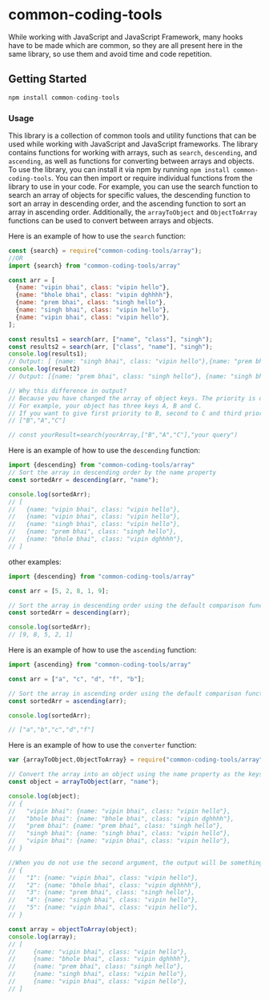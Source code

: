 # common-coding-tools

While working with JavaScript and JavaScript Framework, many hooks have to be made which are common, so they are all present here in the same library, so use them and avoid time and code repetition.

## Getting Started
```javascript
npm install common-coding-tools
```


### Usage

This library is a collection of common tools and utility functions that can be used while working with JavaScript and JavaScript frameworks. The library contains functions for working with arrays, such as `search`, `descending`, and `ascending`, as well as functions for converting between arrays and objects. To use the library, you can install it via npm by running `npm install common-coding-tools`. You can then import or require individual functions from the library to use in your code. For example, you can use the search function to search an array of objects for specific values, the descending function to sort an array in descending order, and the ascending function to sort an array in ascending order. Additionally, the `arrayToObject` and `ObjectToArray` functions can be used to convert between arrays and objects.

Here is an example of how to use the `search` function:

```javascript
const {search} = require("common-coding-tools/array");
//OR
import {search} from "common-coding-tools/array"

const arr = [
  {name: "vipin bhai", class: "vipin hello"},
  {name: "bhole bhai", class: "vipin dghhhh"},
  {name: "prem bhai", class: "singh hello"},
  {name: "singh bhai", class: "vipin hello"},
  {name: "vipin bhai", class: "vipin hello"},
];

const results1 = search(arr, ["name", "class"], "singh");
const results2 = search(arr, ["class", "name"], "singh");
console.log(results1);
// Output: [ {name: "singh bhai", class: "vipin hello"},{name: "prem bhai", class: "singh hello"}]
console.log(result2)
// Output: [{name: "prem bhai", class: "singh hello"}, {name: "singh bhai", class: "vipin hello"}]

// Why this difference in output?
// Because you have changed the array of object keys. The priority is decided according to the position of the key. 
// For example, your object has three keys A, B and C. 
// If you want to give first priority to B, second to C and third priority to A, then write like this
// ["B","A","C"]

// const yourResult=search(yourArray,["B","A","C"],"your query")
```

Here is an example of how to use the `descending` function:
```javascript
import {descending} from "common-coding-tools/array"
// Sort the array in descending order by the name property
const sortedArr = descending(arr, "name");

console.log(sortedArr); 
// [
//   {name: "vipin bhai", class: "vipin hello"},
//   {name: "vipin bhai", class: "vipin hello"},
//   {name: "singh bhai", class: "vipin hello"},
//   {name: "prem bhai", class: "singh hello"},
//   {name: "bhole bhai", class: "vipin dghhhh"},
// ]

```
other examples:
```javascript
import {descending} from "common-coding-tools/array"

const arr = [5, 2, 8, 1, 9];

// Sort the array in descending order using the default comparison function
const sortedArr = descending(arr);

console.log(sortedArr);
// [9, 8, 5, 2, 1]
```

Here is an example of how to use the `ascending` function:

```javascript
import {ascending} from "common-coding-tools/array"

const arr = ["a", "c", "d", "f", "b"];

// Sort the array in ascending order using the default comparison function
const sortedArr = ascending(arr);

console.log(sortedArr);

// ["a","b","c","d","f"]
```

Here is an example of how to use the `converter` function:

```javascript
var {arrayToObject,ObjectToArray} = require("common-coding-tools/array")

// Convert the array into an object using the name property as the keys
const object = arrayToObject(arr, "name");

console.log(object);
// {
//   "vipin bhai": {name: "vipin bhai", class: "vipin hello"},
//   "bhole bhai": {name: "bhole bhai", class: "vipin dghhhh"},
//   "prem bhai": {name: "prem bhai", class: "singh hello"},
//   "singh bhai": {name: "singh bhai", class: "vipin hello"},
//   "vipin bhai": {name: "vipin bhai", class: "vipin hello"},
// }

//When you do not use the second argument, the output will be something like
// {
//   "1": {name: "vipin bhai", class: "vipin hello"},
//   "2": {name: "bhole bhai", class: "vipin dghhhh"},
//   "3": {name: "prem bhai", class: "singh hello"},
//   "4": {name: "singh bhai", class: "vipin hello"},
//   "5": {name: "vipin bhai", class: "vipin hello"},
// }

const array = objectToArray(object);
console.log(array);
// [
//     {name: "vipin bhai", class: "vipin hello"},
//     {name: "bhole bhai", class: "vipin dghhhh"},
//     {name: "prem bhai", class: "singh hello"},
//     {name: "singh bhai", class: "vipin hello"},
//     {name: "vipin bhai", class: "vipin hello"},
// ]
```







